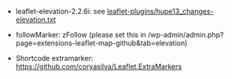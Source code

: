 * leaflet-elevation-2.2.6i: see [leaflet-plugins/hupe13_changes-elevation.txt](https://github.com/hupe13/extensions-leaflet-map-github/blob/main/leaflet-plugins/hupe13_changes-elevation.txt)
* followMarker: zFollow (please set this in /wp-admin/admin.php?page=extensions-leaflet-map-github&tab=elevation)

* Shortcode extramarker: https://github.com/coryasilva/Leaflet.ExtraMarkers
